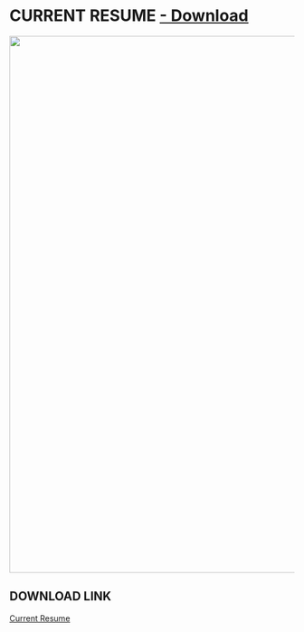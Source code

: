 # CURRENT RESUME <a href="https://github.com/edunzer/CURRENT_RESUME/raw/main/Resume%203.4.1.pdf"> - Download</a>
<a href="https://github.com/edunzer/CURRENT_RESUME/blob/main/Resume%203.4.0.pdf"><img src="" width="950"></a>
## DOWNLOAD LINK
<a href="https://github.com/edunzer/CURRENT_RESUME/raw/main/Resume%203.4.1.pdf">Current Resume</a>

